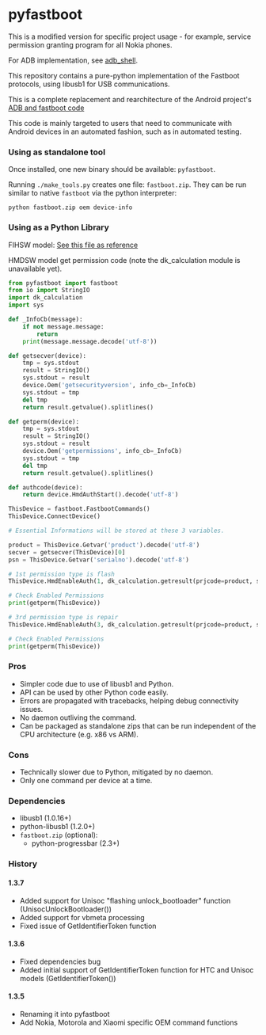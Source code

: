 pyfastboot
==========

This is a modified version for specific project usage - for example, service permission granting program for all Nokia phones.

For ADB implementation, see [adb_shell](https://github.com/JeffLIrion/adb_shell).

This repository contains a pure-python implementation of the Fastboot
protocols, using libusb1 for USB communications.

This is a complete replacement and rearchitecture of the Android project's [ADB
and fastboot code](https://github.com/android/platform_system_core/tree/master/adb)

This code is mainly targeted to users that need to communicate with Android
devices in an automated fashion, such as in automated testing. 


### Using as standalone tool

Once installed, one new binary should be available:  `pyfastboot`.

Running `./make_tools.py` creates one file: `fastboot.zip`. They
can be run similar to native `fastboot` via the python interpreter:

    python fastboot.zip oem device-info

### Using as a Python Library

FIHSW model: [See this file as reference](https://github.com/HikariCalyx/uu4-linux/blob/main/auth_utility/fihGetPermission.py)

HMDSW model get permission code (note the dk_calculation module is unavailable yet).

```python
from pyfastboot import fastboot
from io import StringIO
import dk_calculation
import sys

def _InfoCb(message):
    if not message.message:
        return
    print(message.message.decode('utf-8'))

def getsecver(device):
    tmp = sys.stdout
    result = StringIO()
    sys.stdout = result
    device.Oem('getsecurityversion', info_cb=_InfoCb)
    sys.stdout = tmp
    del tmp
    return result.getvalue().splitlines()

def getperm(device):
    tmp = sys.stdout
    result = StringIO()
    sys.stdout = result
    device.Oem('getpermissions', info_cb=_InfoCb)
    sys.stdout = tmp
    del tmp
    return result.getvalue().splitlines()

def authcode(device):
    return device.HmdAuthStart().decode('utf-8')

ThisDevice = fastboot.FastbootCommands()
ThisDevice.ConnectDevice()

# Essential Informations will be stored at these 3 variables.

product = ThisDevice.Getvar('product').decode('utf-8')
secver = getsecver(ThisDevice)[0]
psn = ThisDevice.Getvar('serialno').decode('utf-8')

# 1st permission type is flash
ThisDevice.HmdEnableAuth(1, dk_calculation.getresult(prjcode=product, serialnumber=psn, securityversion=secver, auth_code=authcode(ThisDevice))

# Check Enabled Permissions
print(getperm(ThisDevice))

# 3rd permission type is repair
ThisDevice.HmdEnableAuth(3, dk_calculation.getresult(prjcode=product, serialnumber=psn, securityversion=secver, auth_code=authcode(ThisDevice))

# Check Enabled Permissions
print(getperm(ThisDevice))
```



### Pros

  * Simpler code due to use of libusb1 and Python.
  * API can be used by other Python code easily.
  * Errors are propagated with tracebacks, helping debug connectivity issues.
  * No daemon outliving the command.
  * Can be packaged as standalone zips that can be run independent of the CPU
    architecture (e.g. x86 vs ARM).


### Cons

  * Technically slower due to Python, mitigated by no daemon.
  * Only one command per device at a time.

### Dependencies

  * libusb1 (1.0.16+)
  * python-libusb1 (1.2.0+)
  * `fastboot.zip` (optional):
    * python-progressbar (2.3+)

### History

#### 1.3.7

* Added support for Unisoc "flashing unlock_bootloader" function (UnisocUnlockBootloader())
* Added support for vbmeta processing
* Fixed issue of GetIdentifierToken function

#### 1.3.6

* Fixed dependencies bug
* Added initial support of GetIdentifierToken function for HTC and Unisoc models (GetIdentifierToken())

#### 1.3.5

* Renaming it into pyfastboot
* Add Nokia, Motorola and Xiaomi specific OEM command functions